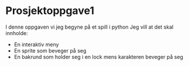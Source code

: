 # Prosjektoppgave1
I denne oppgaven vi jeg begyne på et spill i python
Jeg vill at det skal innholde:
 - En interaktiv meny
 - En sprite som beveger på seg
 - En bakrund som holder seg i en lock mens karakteren beveger på seg
